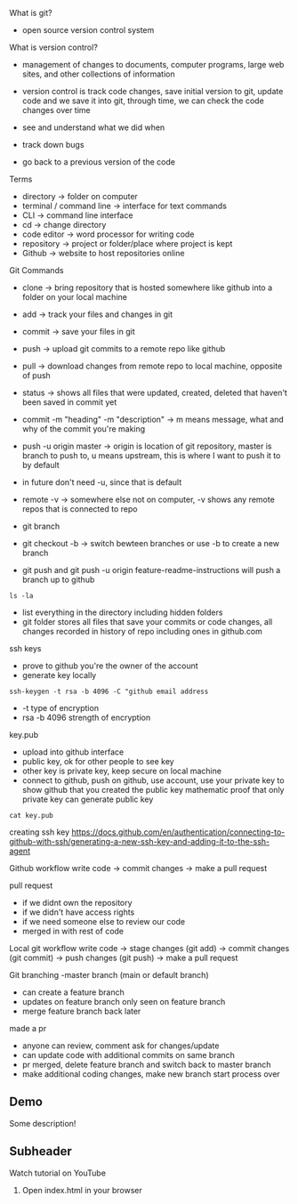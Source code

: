 What is git?

- open source version control system

What is version control?

- management of changes to documents, computer programs, large web sites, and other collections of information
- version control is track code changes, save initial version to git, update code and we save it into git, through time, we can check the code changes over time

- see and understand what we did when
- track down bugs
- go back to a previous version of the code

Terms

- directory -> folder on computer
- terminal / command line -> interface for text commands
- CLI -> command line interface
- cd -> change directory
- code editor -> word processor for writing code
- repository -> project or folder/place where project is kept
- Github -> website to host repositories online

Git Commands

- clone -> bring repository that is hosted somewhere like github into a folder on your local machine
- add -> track your files and changes in git
- commit -> save your files in git
- push -> upload git commits to a remote repo like github
- pull -> download changes from remote repo to local machine, opposite of push
- status -> shows all files that were updated, created, deleted that haven't been saved in commit yet
- commit -m "heading" -m "description" -> m means message, what and why of the commit you're making
- push -u origin master -> origin is location of git repository, master is branch to push to, u means upstream, this is where I want to push it to by default
- in future don't need -u, since that is default
- remote -v -> somewhere else not on computer, -v shows any remote repos that is connected to repo

- git branch
- git checkout -b -> switch bewteen branches or use -b to create a new branch
- git push and git push -u origin feature-readme-instructions will push a branch up to github

`ls -la`

- list everything in the directory including hidden folders
- git folder stores all files that save your commits or code changes, all changes recorded in history of repo including ones in github.com

ssh keys

- prove to github you're the owner of the account
- generate key locally

`ssh-keygen -t rsa -b 4096 -C "github email address`

- -t type of encryption
- rsa -b 4096 strength of encryption

key.pub

- upload into github interface
- public key, ok for other people to see key
- other key is private key, keep secure on local machine
- connect to github, push on github, use account, use your private key to show github that you created the public key mathematic proof that only private key can generate public key

`cat key.pub`

creating ssh key
https://docs.github.com/en/authentication/connecting-to-github-with-ssh/generating-a-new-ssh-key-and-adding-it-to-the-ssh-agent

Github workflow
write code -> commit changes -> make a pull request

pull request

- if we didnt own the repository
- if we didn't have access rights
- if we need someone else to review our code
- merged in with rest of code

Local git workflow
write code -> stage changes (git add) -> commit changes (git commit) -> push changes (git push) -> make a pull request

Git branching -master branch (main or default branch)

- can create a feature branch
- updates on feature branch only seen on feature branch
- merge feature branch back later

made a pr

- anyone can review, comment ask for changes/update
- can update code with additional commits on same branch
- pr merged, delete feature branch and switch back to master branch
- make additional coding changes, make new branch start process over

## Demo

Some description!

## Subheader

Watch tutorial on YouTube

1. Open index.html in your browser
